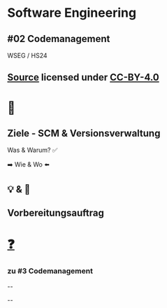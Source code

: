 # Software Engineering

## #02 Codemanagement

WSEG / HS24

[Source](https://github.com/digital-sustainability/module-wseg/tree/24/hs/docs/slides/content/02) licensed under [CC-BY-4.0](https://github.com/digital-sustainability/module-wseg/blob/24/hs/LICENSE)
--
# 🎯

## Ziele - SCM & Versionsverwaltung

Was & Warum? ✅

➡️ Wie & Wo ⬅️

💡 & 💪
---
## Vorbereitungsauftrag 

# [❓](https://moodle.bfh.ch/mod/forum/view.php?id=2271363)

### zu #3 Codemanagement
--
> 
--
